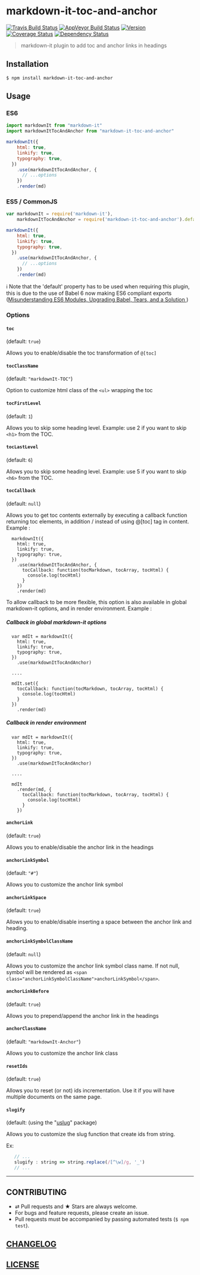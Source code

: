# markdown-it-toc-and-anchor
[![Travis Build Status](https://img.shields.io/travis/medfreeman/markdown-it-toc-and-anchor.svg?label=unix%20build)](https://travis-ci.org/medfreeman/markdown-it-toc-and-anchor)
[![AppVeyor Build Status](https://img.shields.io/appveyor/ci/medfreeman/markdown-it-toc-and-anchor.svg?label=windows%20build)](https://ci.appveyor.com/project/medfreeman/markdown-it-toc-and-anchor)
[![Version](https://img.shields.io/npm/v/markdown-it-toc-and-anchor.svg)](https://github.com/medfreeman/markdown-it-toc-and-anchor/blob/master/CHANGELOG.md)
[![Coverage Status](https://img.shields.io/coveralls/medfreeman/markdown-it-toc-and-anchor/master.svg)](https://coveralls.io/github/medfreeman/markdown-it-toc-and-anchor?branch=master)
[![Dependency Status](https://img.shields.io/david/medfreeman/markdown-it-toc-and-anchor.svg)](https://david-dm.org/medfreeman/markdown-it-toc-and-anchor)

> markdown-it plugin to add toc and anchor links in headings

## Installation

```console
$ npm install markdown-it-toc-and-anchor
```

## Usage

### ES6

```js
import markdownIt from "markdown-it"
import markdownItTocAndAnchor from "markdown-it-toc-and-anchor"

markdownIt({
    html: true,
    linkify: true,
    typography: true,
  })
    .use(markdownItTocAndAnchor, {
      // ...options
    })
    .render(md)
```

### ES5 / CommonJS

```js
var markdownIt = require('markdown-it'),
    markdownItTocAndAnchor = require('markdown-it-toc-and-anchor').default;

markdownIt({
    html: true,
    linkify: true,
    typography: true,
  })
    .use(markdownItTocAndAnchor, {
      // ...options
    })
    .render(md)
```

:information_source: Note that the 'default' property has to be used when requiring this plugin, this is due to the use of Babel 6 now making ES6 compliant exports ([Misunderstanding ES6 Modules, Upgrading Babel, Tears, and a Solution
](https://medium.com/@kentcdodds/misunderstanding-es6-modules-upgrading-babel-tears-and-a-solution-ad2d5ab93ce0#.enq6dfcnn))

### Options

#### `toc`

(default: `true`)

Allows you to enable/disable the toc transformation of `@[toc]`

#### `tocClassName`

(default: `"markdownIt-TOC"`)

Option to customize html class of the `<ul>` wrapping the toc

#### `tocFirstLevel`

(default: `1`)

Allows you to skip some heading level. Example: use 2 if you want to skip `<h1>`
from the TOC.

#### `tocLastLevel`

(default: `6`)

Allows you to skip some heading level. Example: use 5 if you want to skip `<h6>`
from the TOC.

#### `tocCallback`

(default: `null`)

Allows you to get toc contents externally by executing a callback function returning toc elements, in addition / instead of using @[toc] tag in content.
Example :

```
  markdownIt({
    html: true,
    linkify: true,
    typography: true,
  })
    .use(markdownItTocAndAnchor, {
      tocCallback: function(tocMarkdown, tocArray, tocHtml) {
        console.log(tocHtml)
      }
    })
    .render(md)
```

To allow callback to be more flexible, this option is also available in global markdown-it options, and in render environment.
Example :

##### Callback in global markdown-it options

```
  var mdIt = markdownIt({
    html: true,
    linkify: true,
    typography: true,
  })
    .use(markdownItTocAndAnchor)

  ....

  mdIt.set({
    tocCallback: function(tocMarkdown, tocArray, tocHtml) {
      console.log(tocHtml)
    }
  })
    .render(md)
```

##### Callback in render environment

```
  var mdIt = markdownIt({
    html: true,
    linkify: true,
    typography: true,
  })
    .use(markdownItTocAndAnchor)

  ....

  mdIt
    .render(md, {
      tocCallback: function(tocMarkdown, tocArray, tocHtml) {
        console.log(tocHtml)
      }
    })
```

#### `anchorLink`

(default: `true`)

Allows you to enable/disable the anchor link in the headings

#### `anchorLinkSymbol`

(default: `"#"`)

Allows you to customize the anchor link symbol

#### `anchorLinkSpace`

(default: `true`)

Allows you to enable/disable inserting a space between the anchor link and heading.

#### `anchorLinkSymbolClassName`

(default: `null`)

Allows you to customize the anchor link symbol class name. If not null, symbol will be rendered as `<span class="anchorLinkSymbolClassName">anchorLinkSymbol</span>`.

#### `anchorLinkBefore`

(default: `true`)

Allows you to prepend/append the anchor link in the headings

#### `anchorClassName`

(default: `"markdownIt-Anchor"`)

Allows you to customize the anchor link class

#### `resetIds`

(default: `true`)

Allows you to reset (or not) ids incrementation. Use it if you will have multiple
documents on the same page.

#### `slugify`

(default: (using the "[uslug](https://www.npmjs.com/package/uslug)" package)

Allows you to customize the slug function that create ids from string.

Ex:
```jsx
   // ...
   slugify : string => string.replace(/[^\w]/g, '_')
   // ...
```

---

## CONTRIBUTING

* ⇄ Pull requests and ★ Stars are always welcome.
* For bugs and feature requests, please create an issue.
* Pull requests must be accompanied by passing automated tests (`$ npm test`).

## [CHANGELOG](CHANGELOG.md)

## [LICENSE](LICENSE)
